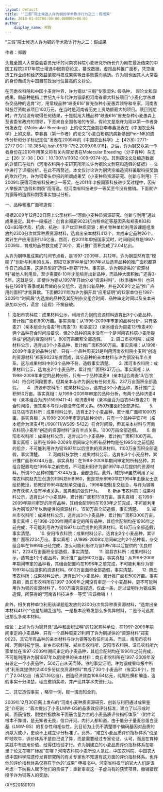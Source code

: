 ```yaml
---
layout: default
title: '“三假”院士候选人许为钢的学术欺诈行为之二：假成果'
date: 2018-01-01T00:00:00.000000+08:00
author:
    display_name: 郑毅
---
```


“三假”院士候选人许为钢的学术欺诈行为之二：假成果

作者：郑毅

头戴全国人大常委会委员光环的河南农科院小麦研究所所长许为刚在最近结束的中国工程院2017年院士增选中因剽窃论文，纂改数据，虚报品种推广面积，凭空编造工作业绩和经济效益骗取科技成果奖等丑事败露而落选。许为钢也因其人大常委的身份而成为中国目前政治地位最高的文抄公。

在河南农科院和中国小麦育种界，许为钢以“三假”专家闻名: 假品种， 假论文和假成果。假品种是指上世纪九十年代许为钢承担河南省重大科技项目“小麦化学杀雄杂交品种的选育”时，用常规品种“峡麦616”冒充杂种小麦愚弄领导和专家。河南省科技厅资助该项目100万元，在当时是河南省历史上资助额最大的项目。项目到期时，许为钢没有取得任何结果，于是就用大穗品种“峡麦616”冒充杂种小麦愚弄上至省委省政府的领导，下至来自全国各地的专家。假论文是指许为刚以第一作者身份发表在《Molecular Breeding》上的论文完全剽窃李春鑫发表在《中国农业科学》上的文章。李春鑫（第一作者）的论文“小麦白粉病抗病新基因PmHNK的遗传分析和分子标记定位”发表在2009年的《中国农业科学》上【42(8): 2771-2777 DOI：10.3864/j.issn.0578-1752.2009.08.016】。之后，许为钢又以第一作者身份在2010年用英文将有关内容发表在Molecular Breeding（分子育种）杂志上【26: 31-38；DOI：10.1007/s11032-009-9374-8】。其剽窃论文及编造数据的详情已在拙作《河南农科院小麦研究所所长许为钢论文剽窃和造假的证据》一文中进行了详细分析，在此不再赘述。本文仅讨论许为钢凭空编造资料骗取科技奖励的欺诈行为。许为钢牵头申报的所谓成果奖《小麦种质资源研究、创新与利用》于2009年获得河南省科技进步一等奖，在2011年申报国家科技进步奖过程中，因有人举报其“造假和剽窃”而落选。但河南省科技进步一等奖至今没有撤销。下面就许为钢等的造假和剽窃事实加以分析。

一、品种和推广面积造假：

根据2009年12月30日网上公示材料--“河南小麦种质资源研究、创新与利用”通过成果鉴定。其中一段描述：创育出郑麦9023抗白粉病近等基因系和郑麦883和03H93等优质、抗病、抗逆、丰产优异种质资源；相关育种单位利用该课题组发放的2300分次优异种质资源材料，选育出亲本材料412个，育成审定品种26个，累计生产应用面积1.16亿亩。然而，在2011年申报国家奖时，时间段同样是1997-2009年，育成的品种数变成了30个，累计推广面积变成了2.04亿亩。

从许为钢申报成果的时间节点看，是1997-2009年，共12年。许为钢显然有意“模糊了”创新与利用的关系，即把12家育种单位1997年以后选育品种的推广面积都算作自己的成果，这是典型的“造假+剽窃”行为。事实是，许为钢提供的“资源材料”被他人利用后，至少需要8-10年才能培育出新品种，而品种大面积推广还得3-5年。这就是说，即使许为钢从1997年开始分发“资源材料”，（秋季播种后）也只有在1998年春季或其后做的杂交组合，选育出新品种，并在2009年之前“推广应用的面积”才能算数。下面把2011年为许为钢开具“应用证明”的12家单位在1997-2009年“时间段”内选育的品种及其配制杂交组合时间、品种审定时间以及亲本来源加以分析，谎言（造假）不揭自破。

1. 洛阳市农科院：成果材料公示，利用许为钢的资源材料选育出3个小麦品种，累计推广面积800万亩。事实真相：从1998-2009年审定的品种分析，只有洛麦21（亲本组合为洛麦1号/周麦13）和洛麦22（亲本组合为周麦13/豫麦49）俩个品种符合时间段要求，但2个品种的亲本没有一个是河南农科院小麦所提供或“创造的资源材料”。800万亩面积全部造假。　　2. 周口市农科院：成果材料公示，选育出3个小麦品种，累计推广面积560万亩。事实真相：从1998-2009年审定的品种分析，只有一个品种周麦21是利用河南农科院小麦所“创造的资源材料”郑麦9023培育而成，其它品种的亲本材料与许为钢没有半点关系。这与成果材料中的3个品种不符，造假事实清楚。　　3. 漯河市农科院：成果材料公示，选育出2个小麦品种，累计推广面积237万亩。事实真相：从1998-2009年审定的品种分析，只有一个品种漯麦9（亲本组合周麦13/百农64）符合时间段要求，但其亲本与许为钢没有任何关系。237万亩面积全部造假。　　4．济源市农科所：成果材料公示，选育出3个小麦品种，累计推广面积650万亩。事实真相：从1998-2009年审定的品种分析，有两个品种济麦4号（亲本组合为济5159/9411-4）和济麦6号（亲本组合为百农64/豫麦21）符合时间段，但其亲本与许为钢没有任何关系。650万亩面积全部造假。　　5. 驻马店市农科所：成果材料公示，选育出2个小麦品种，累计推广面积1000万亩。事实真相：从1998-2009年审定的品种分析，只有一个品种平安7号（亲本组合为漯麦4号//990111/WS89-5422）符合时间段，但其亲本材料与河南农科院小麦所“创造的资源材料”没有半点关系。1000万亩全部造假。　　6. 南阳市农科所：成果材料公示，选育出3个小麦品种，累计推广面积1100万亩。事实真相：该所在1998-2009年期间审定的所有品种均是在1995年之前组配的组合，不可能利用许为钢1997年以后提供的资源材料。1100万亩面积全部造假，事实清楚。　　7. 河南科技学院：成果材料公示，选育出3个小麦品种，累计推广面积8244万亩。事实真相：在1998-2009年期间审定的所有品种，其组合配置均在1995年之前完成，不可能利用许为钢1997年以后提供的资源材料。所谓3个品种和推广8244万亩，全部造假。此外，矮抗58虽然利用了河南农科院赵先生创造的材料郑州8960，但是郑州8960早在1994年由康女士送给茹教授，茹教授1995年配制单交组合，1996年配制复交组合，与许为钢等所有获奖人没有半点关系，属典型的做假行为。　　8. 新乡市农科院：成果材料公示，选育出4个小麦品种，累计推广面积1518万亩。事实真相：在1998-2009年期间审定的所有品种，其组合配制均在1993年之前完成，不可能利用许为钢1997年以后提供的资源材料。1518万亩全部造假，事实清楚。　　9. 郑州市农科所：成果材料公示，选育出3个小麦品种，累计推广面积3000万亩。事实真相：在1998-2009年期间审定的所有品种，其组合配制均在1996年之前完成，不可能利用许为钢1997年以后提供的资源材料。1518万亩全部造假，事实清楚。　　10. 安阳市农科院：成果材料公示，选育出2个小麦品种，累计推广面积2234万亩。事实真相：从1998-2009年期间审定的2个品种看，杂交组合早在1989年已经完成，怎么可能利用许为钢1997年以后提供的“优良材料”，2234万亩面积全部造假，事实清楚。　　11. 温县农科所：成果材料公示，选育出1个小麦品种，累计推广面积600万亩。事实真相：从1998-2009年期间审定的品种看，其组合配置均在1996年之前完成，不可能利用许为钢1997年以后提供的资源材料。600万亩面积全部造假，事实清楚。　　12. 商丘市农科所：成果材料公示，选育出1个小麦品种，累计推广面积500万亩。事实真相：商丘市农科所在1997-2009年之间没有审定一个小麦品种，更不可能利用许为钢的资源材料了，500万亩凭空捏造。仅此一条，足以证明许为钢成果造假，所获得的“河南省科技进步一等奖”应该撤销！！

此外，相关育种单位利用该课题组发放的2300分次优异种质资源材料，“选育出亲本材料412个”也是胡编乱造的。一是根本没寄发那么多优异材料，二是不可选育出那么多亲本材料。

结论：上述为许为钢开具“品种和面积证明”的12家育种单位，在1997-2009年期间审定的小麦品种，只有一个品种周麦21利用了许为钢提供的“资源材料”郑麦9023，其它所有品种的亲本材料与许为钢等没有任何关系。而且，南阳市农科所、河南科技学院、新乡市农科院、郑州市农科所、安阳市农科院、温县农科所六家单位在1997-2009年期间审定的小麦品种，其组合配制均在1996年之前完成，不可能利用许为钢1997年以后提供的亲本材料；商丘市农科所在1997-2009年没有设定一个小麦品种，500万亩从天而降。铁的事实证明，许为钢成果申报中所说“利用其提供的2300多份优良资源材料”育成了30个小麦品种（省奖26个），推广了2.04亿亩（省奖1.16亿亩），创造经济效益108.64亿元，纯属杜撰和编造，造假事实十分清楚，理应撤销奖项，并严惩其学术失德行为。

二、其它造假事实 ，略举一例，窥一斑而知全豹。

2009年12月30日网上发布的“河南小麦种质资源研究、创新与利用通过成果鉴定”介绍说：“首次提出了小麦LMW-GS的品质效应评分标准，建立了以形成时间、面筋指数、耐搅拌指数和干面筋含量为主的小麦品质评价指标体系”（附件2）根本不靠谱，是无知者无畏，信口开河。内行人都知道，由于低分子量麦谷蛋白亚基（LMW-GS）的复杂性和相似性，到目前为止仍不清楚哪个编码基因对品质的贡献大或小，更谈不上建立评分标准了。此外，“建立小麦品质评价指标体系”也是吓唬吹牛，评价体系不是自己说了算，而是需要经过专家论证、认可，而且在育种实践中有应用价值、经得住检验才行。许为钢建立的小麦品质评价指标体系在哪里？论文在哪?"标准"在哪？河南农科院小麦所没人见过，中国农科院、中国农大或中国科学院遗传发育研究所的有关专家也不知道有这方面的评价指标体系。也许他的评价指标体系仅存在于他的“成果" 申报书中。河南省科技厅的官大人们是该考虑一下纳税人赋予他们的责任了：重新审查这一子虚乌有的获奖项目，撤销错误授予许为钢等人的奖励。

(XYS20180101)

